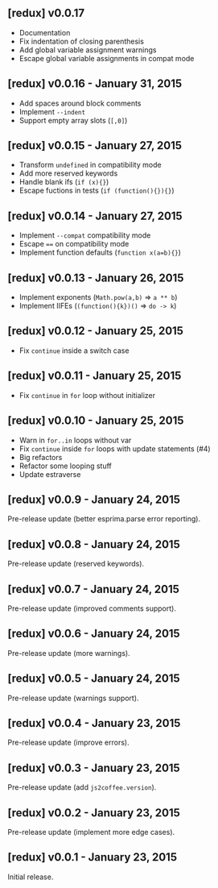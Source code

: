 ## [redux] v0.0.17

* Documentation
* Fix indentation of closing parenthesis
* Add global variable assignment warnings
* Escape global variable assignments in compat mode

## [redux] v0.0.16 - January 31, 2015

* Add spaces around block comments
* Implement `--indent`
* Support empty array slots (`[,0]`)

## [redux] v0.0.15 - January 27, 2015

* Transform `undefined` in compatibility mode
* Add more reserved keywords
* Handle blank ifs (`if (x){}`)
* Escape fuctions in tests (`if (function(){}){}`)

## [redux] v0.0.14 - January 27, 2015

* Implement `--compat` compatibility mode
* Escape `==` on compatibility mode
* Implement function defaults (`function x(a=b){}`)

## [redux] v0.0.13 - January 26, 2015

* Implement exponents (`Math.pow(a,b)` => `a ** b`)
* Implement IIFEs (`(function(){k})()` => `do -> k`)

## [redux] v0.0.12 - January 25, 2015

* Fix `continue` inside a switch case

## [redux] v0.0.11 - January 25, 2015

* Fix `continue` in `for` loop without initializer

## [redux] v0.0.10 - January 25, 2015

* Warn in `for..in` loops without var
* Fix `continue` inside `for` loops with update statements (#4)
* Big refactors
* Refactor some looping stuff
* Update estraverse

## [redux] v0.0.9 - January 24, 2015

Pre-release update (better esprima.parse error reporting).

## [redux] v0.0.8 - January 24, 2015

Pre-release update (reserved keywords).

## [redux] v0.0.7 - January 24, 2015

Pre-release update (improved comments support).

## [redux] v0.0.6 - January 24, 2015

Pre-release update (more warnings).

## [redux] v0.0.5 - January 24, 2015

Pre-release update (warnings support).

## [redux] v0.0.4 - January 23, 2015

Pre-release update (improve errors).

## [redux] v0.0.3 - January 23, 2015

Pre-release update (add `js2coffee.version`).

## [redux] v0.0.2 - January 23, 2015

Pre-release update (implement more edge cases).

## [redux] v0.0.1 - January 23, 2015

Initial release.

